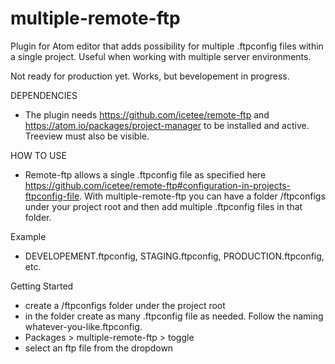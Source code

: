 # multiple-remote-ftp
Plugin for Atom editor that adds possibility for multiple .ftpconfig files within a single project.
Useful when working with multiple server environments.

Not ready for production yet.
Works, but bevelopement in progress.

DEPENDENCIES
- The plugin needs https://github.com/icetee/remote-ftp and https://atom.io/packages/project-manager to be installed and active. Treeview must also be visible.

HOW TO USE 
- Remote-ftp allows a single .ftpconfig file as specified here https://github.com/icetee/remote-ftp#configuration-in-projects-ftpconfig-file. With multiple-remote-ftp you can have a folder /ftpconfigs under your project root and then add multiple .ftpconfig files in that folder. 

Example
- DEVELOPEMENT.ftpconfig, STAGING.ftpconfig, PRODUCTION.ftpconfig, etc.

Getting Started
* create a /ftpconfigs folder under the project root
* in the folder create as many .ftpconfig file as needed. Follow the naming whatever-you-like.ftpconfig.
* Packages > multiple-remote-ftp > toggle
* select an ftp file from the dropdown 
